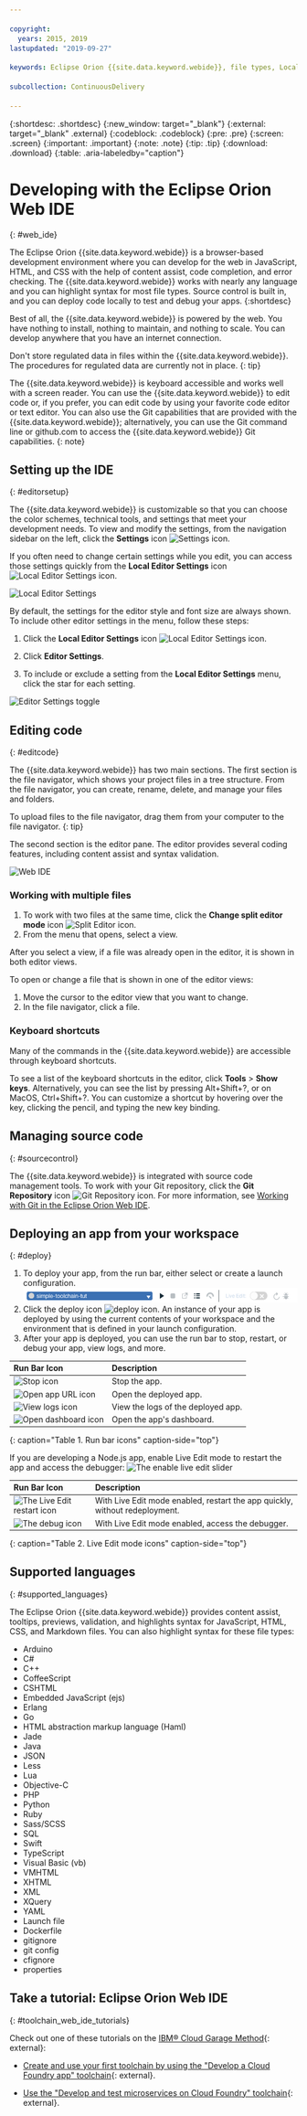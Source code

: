 ```yaml
---

copyright:
  years: 2015, 2019
lastupdated: "2019-09-27"

keywords: Eclipse Orion {{site.data.keyword.webide}}, file types, Local Editor Settings icon, edit code, deploy apps, supported languages

subcollection: ContinuousDelivery

---
```


{:shortdesc: .shortdesc}
{:new_window: target="_blank"}
{:external: target="_blank" .external}
{:codeblock: .codeblock}
{:pre: .pre}
{:screen: .screen}
{:important: .important}
{:note: .note}
{:tip: .tip}
{:download: .download}
{:table: .aria-labeledby="caption"}

# Developing with the Eclipse Orion Web IDE
{: #web_ide}

The Eclipse Orion {{site.data.keyword.webide}} is a browser-based development environment where you can develop for the web in JavaScript, HTML, and CSS with the help of content assist, code completion, and error checking. The {{site.data.keyword.webide}} works with nearly any language and you can highlight syntax for most file types. Source control is built in, and you can deploy code locally to test and debug your apps.
{:shortdesc}

Best of all, the {{site.data.keyword.webide}} is powered by the web. You have nothing to install, nothing to maintain, and nothing to scale. You can develop anywhere that you have an internet connection.

Don't store regulated data in files within the {{site.data.keyword.webide}}. The procedures for regulated data are currently not in place.
{: tip}

The {{site.data.keyword.webide}} is keyboard accessible and works well with a screen reader. You can use the {{site.data.keyword.webide}} to edit code or, if you prefer, you can edit code by using your favorite code editor or text editor. You can also use the Git capabilities that are provided with the {{site.data.keyword.webide}}; alternatively, you can use the Git command line or github.com to access the {{site.data.keyword.webide}} Git capabilities.
{: note}

## Setting up the IDE
{: #editorsetup}

The {{site.data.keyword.webide}} is customizable so that you can choose the color schemes, technical tools, and settings that meet your development needs. To view and modify the settings, from the navigation sidebar on the left, click the **Settings** icon ![Settings icon](images/webide_settings_icon_light_small.png).

If you often need to change certain settings while you edit, you can access those settings quickly from the **Local Editor Settings** icon ![Local Editor Settings icon](images/webide_local_settings_icon_light_small.png).

![Local Editor Settings](images/webide_local_editor_settings_light.png)

By default, the settings for the editor style and font size are always shown. To include other editor settings in the menu, follow these steps:

1. Click the **Local Editor Settings** icon ![Local Editor Settings icon](images/webide_local_settings_icon_light_small.png).

2. Click **Editor Settings**.

3. To include or exclude a setting from the **Local Editor Settings** menu, click the star for each setting.

![Editor Settings toggle](images/webide_editor_settings_toggle_light.png)


## Editing code
{: #editcode}

The {{site.data.keyword.webide}} has two main sections. The first section is the file navigator, which shows your project files in a tree structure. From the file navigator, you can create, rename, delete, and manage your files and folders.

To upload files to the file navigator, drag them from your computer to the file navigator.
{: tip}

The second section is the editor pane. The editor provides several coding features, including content assist and syntax validation.

![Web IDE](images/webide_light.png)

### Working with multiple files
1. To work with two files at the same time, click the **Change split editor mode** icon ![Split Editor icon](images/webide_split_editor_icon_light_small.png).
2. From the menu that opens, select a view.

 After you select a view, if a file was already open in the editor, it is shown in both editor views.

 To open or change a file that is shown in one of the editor views:
 1. Move the cursor to the editor view that you want to change.
 2. In the file navigator, click a file.

### Keyboard shortcuts
Many of the commands in the {{site.data.keyword.webide}} are accessible through keyboard shortcuts.

To see a list of the keyboard shortcuts in the editor, click **Tools** > **Show keys**. Alternatively, you can see the list by pressing Alt+Shift+?, or on MacOS, Ctrl+Shift+?. You can customize a shortcut by hovering over the key, clicking the pencil, and typing the new key binding.

## Managing source code
{: #sourcecontrol}

The {{site.data.keyword.webide}} is integrated with source code management tools. To work with your Git repository, click the **Git Repository** icon ![Git Repository icon](images/webide_git_icon_light_small.png). For more information, see [Working with Git in the Eclipse Orion Web IDE](/docs/services/ContinuousDelivery?topic=ContinuousDelivery-git_web_ide#git_web_ide).

## Deploying an app from your workspace
{: #deploy}

1. To deploy your app, from the run bar, either select or create a launch configuration.
   ![Run bar](images/webide_runbar_light.png)   
1. Click the deploy icon ![deploy icon](images/webide_deploy_button_light_small.png). An instance of your app is deployed by using the current contents of your workspace and the environment that is defined in your launch configuration.
2. After your app is deployed, you can use the run bar to stop, restart, or debug your app, view logs, and more.

| Run Bar Icon | Description | 
|:-----------------|:-----------------|
| ![Stop icon](images/stop_button.png) | Stop the app. |
| ![Open app URL icon](images/open_app_url.png) | Open the deployed app. |
| ![View logs icon](images/view_logs.png) | View the logs of the deployed app. |
| ![Open dashboard icon](images/open_dashboard.png) | Open the app's dashboard. |
{: caption="Table 1. Run bar icons" caption-side="top"}

If you are developing a Node.js app, enable Live Edit mode to restart the app and access the debugger: ![The enable live edit slider](images/enable_live_edit.png)

| Run Bar Icon | Description | 
|:-----------------|:-----------------|
| ![The Live Edit restart icon](images/live_edit_restart.png) | With Live Edit mode enabled, restart the app quickly, without redeployment. |
| ![The debug icon](images/debug_icon.png) | With Live Edit mode enabled, access the debugger. |
{: caption="Table 2. Live Edit mode icons" caption-side="top"}

## Supported languages
{: #supported_languages}

The Eclipse Orion {{site.data.keyword.webide}} provides content assist, tooltips, previews, validation, and highlights syntax for JavaScript, HTML, CSS, and Markdown files. You can also highlight syntax for these file types:

* Arduino
* C#
* C++
* CoffeeScript
* CSHTML
* Embedded JavaScript (ejs)
* Erlang
* Go
* HTML abstraction markup language (Haml)
* Jade
* Java
* JSON
* Less  
* Lua  
* Objective-C
* PHP
* Python
* Ruby
* Sass/SCSS
* SQL
* Swift
* TypeScript
* Visual Basic (vb)
* VMHTML
* XHTML
* XML
* XQuery
* YAML
* Launch file 	
* Dockerfile
* gitignore
* git config
* cfignore
* properties

## Take a tutorial: Eclipse Orion Web IDE
{: #toolchain_web_ide_tutorials}

Check out one of these tutorials on the [IBM&reg; Cloud Garage Method](https://www.ibm.com/cloud/garage){: external}:

  * [Create and use your first toolchain by using the "Develop a Cloud Foundry app" toolchain](https://www.ibm.com/cloud/garage/tutorials/introduce-develop-cloud-foundry-app-toolchain){: external}.

  * [Use the "Develop and test microservices on Cloud Foundry" toolchain](https://www.ibm.com/cloud/garage/tutorials/use-develop-test-microservices-on-cloud-foundry-toolchain){: external}. 
